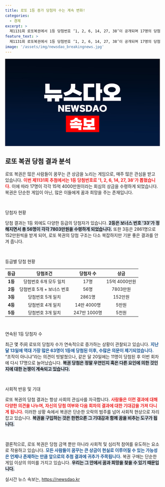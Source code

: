 ```yaml
---
title: 로또 1등 증가 당첨자 수는 계속 변화!
categories:
  - 경제
excerpt: >
  제1131회 로또복권에서 1등 당첨번호 ‘1, 2, 6, 14, 27, 38’이 공개되며 17명의 당첨자가 각각 15억 4000만원을 받게 됐습니다. 과거 조작 논란을 잠재울지 귀추가 주목됩니다!
feature_text: >
  제1131회 로또복권에서 1등 당첨번호 ‘1, 2, 6, 14, 27, 38’이 공개되며 17명의 당첨자가 각각 15억 4000만원을 받게 됐습니다. 과거 조작 논란을 잠재울지 귀추가 주목됩니다!
image: '/assets/img/newsdao_breakingnews.jpg'
---
```


<p><img src="/assets/img/newsdao_breakingnews.jpg" alt="firstkoreanews 속보" /></p>

<h2 data-ke-size="size26">로또 복권 당첨 결과 분석</h2>

<p data-ke-size="size16">로또 복권은 많은 사람들이 꿈꾸는 큰 상금을 노리는 게임으로, 매주 많은 관심을 받고 있습니다. <b><span style="color: #ee2323;">이번 제1131회 추첨에서는 1등 당첨번호로 '1, 2, 6, 14, 27, 38'가 뽑혔습니다.</span></b> 이에 따라 17명이 각각 15억 4000만원이라는 회심의 상금을 수령하게 되었습니다. 복권은 단순한 게임이 아닌, 많은 이들에게 꿈과 희망을 주는 존재입니다.</p>

<p data-ke-size="size16">&nbsp;</p>

<p>당첨자 현황</p>

<p data-ke-size="size16">당첨 결과는 1등 외에도 다양한 등급의 당첨자가 있습니다. <b><span style="background-color: #21538527;">2등은 보너스 번호 '33'가 정해지면서 총 56명이 각각 7803만원을 수령하게 되었습니다.</span></b> 또한 3등은 2861명으로 152만원씩을 받게 되어, 로또 복권의 당첨 구조는 다소 복잡하지만 기분 좋은 결과를 안겨 줍니다.</p>

<p data-ke-size="size16">&nbsp;</p>

<p>등급별 당첨 현황 </p>

<table style="width: 100%; border-collapse: collapse;">
    <thead>
        <tr>
            <th style="text-align: center;">등급</th>
            <th style="text-align: center;">당첨조건</th>
            <th style="text-align: center;">당첨자 수</th>
            <th style="text-align: center;">상금</th>
        </tr>
    </thead>
    <tbody>
        <tr>
            <td style="text-align: center; height: 17px;"><b>1등</b></td>
            <td style="text-align: center;">당첨번호 6개 모두 일치</td>
            <td style="text-align: center;">17명</td>
            <td style="text-align: center;">15억 4000만원</td>
        </tr>
        <tr>
            <td style="text-align: center; height: 17px;"><b>2등</b></td>
            <td style="text-align: center;">당첨번호 5개 + 보너스 번호</td>
            <td style="text-align: center;">56명</td>
            <td style="text-align: center;">7803만원</td>
        </tr>
        <tr>
            <td style="text-align: center; height: 17px;"><b>3등</b></td>
            <td style="text-align: center;">당첨번호 5개 일치</td>
            <td style="text-align: center;">2861명</td>
            <td style="text-align: center;">152만원</td>
        </tr>
        <tr>
            <td style="text-align: center; height: 17px;"><b>4등</b></td>
            <td style="text-align: center;">당첨번호 4개 일치</td>
            <td style="text-align: center;">14만 4000명</td>
            <td style="text-align: center;">5만원</td>
        </tr>
        <tr>
            <td style="text-align: center; height: 17px;"><b>5등</b></td>
            <td style="text-align: center;">당첨번호 3개 일치</td>
            <td style="text-align: center;">247만 1000명</td>
            <td style="text-align: center;">5천원</td>
        </tr>
    </tbody>
</table>

<p data-ke-size="size16">&nbsp;</p>

<p>연속된 1등 당첨자 수 </p>

<p data-ke-size="size16">최근 몇 주间 로또의 당첨자 수가 연속적으로 증가하는 상황이 관찰되고 있습니다. <b><span style="color: #1a5490;">지난달 13일에 역대 가장 많은 63명이 1등에 당첨된 이후, 수많은 의문이 제기되었습니다.</span></b> “조작이 아니냐”라는 의견이 빗발쳤으나, 같은 달 20일에는 11명이 당첨된 후 이번 회차에 다시 17명으로 늘어났습니다. <b><span style="background-color: #21538527;">복권 당첨은 정말 우연인지 혹은 다른 요인에 의한 것인지에 대한 논쟁이 계속되고 있습니다.</span></b></p>

<p data-ke-size="size16">&nbsp;</p>

<p>사회적 반응 및 기대</p>

<p data-ke-size="size16">로또 복권의 당첨 결과는 항상 사회의 관심사를 자극합니다. <b><span style="color: #ee2323;">사람들은 이런 결과에 대해 다양한 의견을 나누며, 자신의 당첨 여부와 다음 회차의 결과에 대한 기대감을 가져 다니게 됩니다.</span></b> 이러한 상황 속에서 복권은 단순한 오락의 범주를 넘어 사회적 현상으로 자리 잡고 있습니다. <b><span style="background-color: #21538527;">복권을 구입하는 것은 한편으론 그 기대감과 함께 꿈을 비추는 도구가 됩니다.</span></b></p>

<p data-ke-size="size16">&nbsp;</p>

<p>결론적으로, 로또 복권은 당첨 금액 뿐만 아니라 사회적 및 심리적 참여를 유도하는 요소로 작용하고 있습니다. <b><span style="color: #1a5490;">모든 사람들이 꿈꾸는 큰 상금이 현실로 이루어질 수 있는 가능성은 언제나 존재하는 만큼 앞으로의 추첨 결과에 귀추가 주목됩니다.</span></b> 복권 구매는 단순한 게임 이상의 의미를 가지고 있습니다. <b><span style="background-color: #21538527;">우리는 그 안에서 꿈과 희망을 찾을 수 있기 때문입니다.</span></b></p></p>
실시간 뉴스 속보는, <a href="https://newsdao.kr" rel="dofollow">https://newsdao.kr</a>


